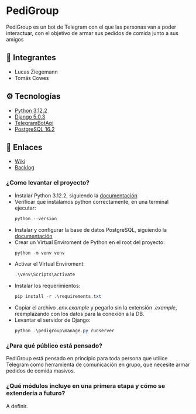 # PediGroup
PediGroup es un bot de Telegram con el que las personas van a poder interactuar, con el objetivo de armar sus pedidos de comida junto a sus amigos

## 👤 Integrantes
- Lucas Ziegemann
- Tomás Cowes

## ⚙️ Tecnologías
- [Python 3.12.2](https://www.python.org/) 
- [Django 5.0.3](https://www.djangoproject.com/)
- [TelegramBotApi](https://core.telegram.org/bots/api)
- [PostgreSQL 16.2](https://www.postgresql.org/)

## 🔗 Enlaces
- [Wiki](https://github.com/tcowes/pedigroup/wiki)
- [Backlog](https://lucasziegemann.atlassian.net/jira/core/projects/PED/board)

### ¿Como levantar el proyecto?
- Instalar Python 3.12.2, siguiendo la [documentación](https://www.python.org/downloads/release/python-3122/)
- Verificar que instalamos python correctamente, en una terminal ejecutar:
    ```powershell
    python --version
    ```
- Instalar y configurar la base de datos PostgreSQL, siguiendo la [documentación](https://www.postgresql.org/download/)
- Crear un Virtual Enviroment de Python en el root del proyecto:
    ```powershell
    python -m venv venv
    ```
- Activar el Virtual Enviroment:
    ```powershell
    .\venv\Scripts\activate
    ```
- Instalar los requerimientos:
    ```powershell
    pip install -r .\requirements.txt
    ```
- Copiar el archivo *.env.example* y pegarlo sin la extensión *.example*, reemplazando con los datos para la conexión a la DB.
- Levantar el servidor de Django:
    ```powershell
    python .\pedigroup\manage.py runserver
    ```

### ¿Para qué público está pensado?
PediGroup está pensado en principio para toda persona que utilice Telegram como herramienta de comunicación en grupo, que necesite armar pedidos de comida masivos.

### ¿Qué módulos incluye en una primera etapa y cómo se extendería a futuro?
A definir.